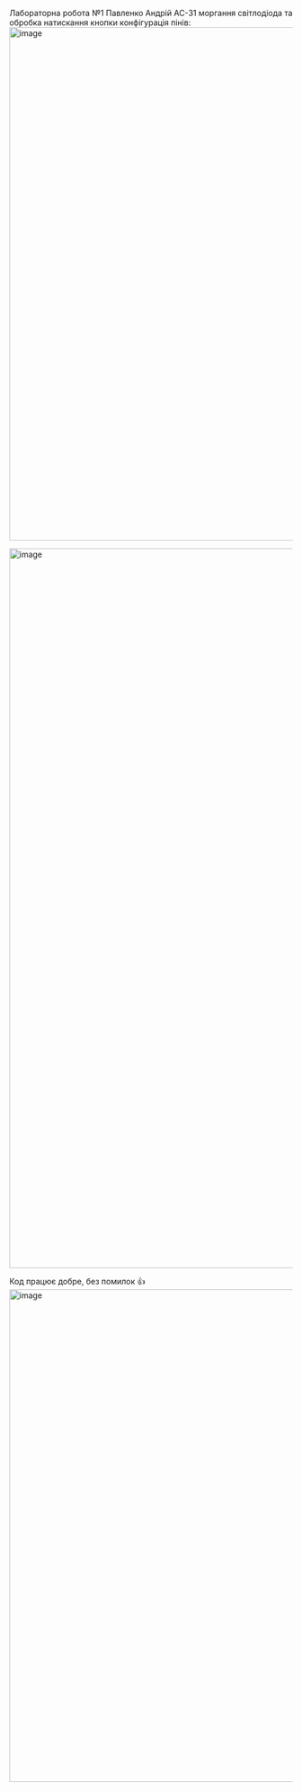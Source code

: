 Лабораторна робота №1 Павленко Андрій АС-31
моргання світлодіода та обробка натискання кнопки
конфігурація пінів:
<img width="1709" height="913" alt="image" src="https://github.com/user-attachments/assets/0bac6041-89fa-4588-9fb5-0bba9196c8fd" />

<img width="960" height="1280" alt="image" src="https://github.com/user-attachments/assets/f41bcdae-50c4-40c2-8750-fce9752139b2" />



Код працює добре, без помилок 👍
<img width="789" height="876" alt="image" src="https://github.com/user-attachments/assets/8836d2e4-3a13-45ad-805e-b4068cd5e0a7" />
